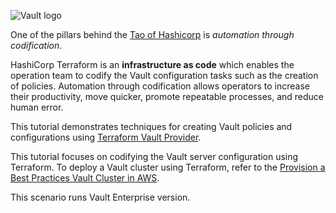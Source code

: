 ![Vault logo](./assets/Vault_Icon_FullColor.png)


One of the pillars behind the [Tao of Hashicorp](https://www.hashicorp.com/tao-of-hashicorp) is _automation through
codification_.

HashiCorp Terraform is an **infrastructure as code** which enables the operation team to codify the Vault configuration tasks such as the creation of policies. Automation through codification allows operators to increase their productivity, move quicker, promote repeatable processes, and reduce human error.

This tutorial demonstrates techniques for creating Vault policies and configurations using [Terraform Vault
Provider](https://www.terraform.io/docs/providers/vault/index.html).


This tutorial focuses on codifying the Vault server configuration using Terraform.  To deploy a Vault cluster using Terraform, refer to the [Provision a Best Practices Vault Cluster in AWS](https://github.com/hashicorp/vault-guides/tree/master/operations/provision-vault/best-practices/terraform-aws).


This scenario runs Vault Enterprise version.
